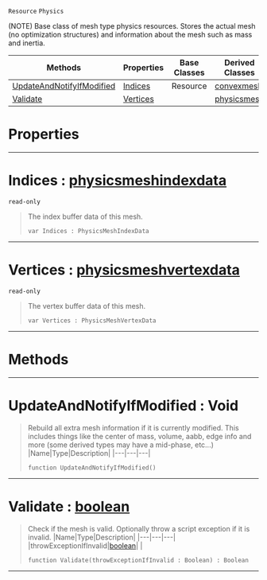  `Resource` `Physics`



(NOTE) Base class of mesh type physics resources. Stores the actual mesh (no optimization structures) and information about the mesh such as mass and inertia.

|Methods|Properties|Base Classes|Derived Classes|
|---|---|---|---|
|[ UpdateAndNotifyIfModified](https://github.com/ZilchEngine/ZilchDocs/blob/master/code_reference/class_reference/genericphysicsmesh.markdown#updateandnotifyifmodifie)|[ Indices](https://github.com/ZilchEngine/ZilchDocs/blob/master/code_reference/class_reference/genericphysicsmesh.markdown#indices-zilch-engine-docu)|Resource|[convexmesh](https://github.com/ZilchEngine/ZilchDocs/blob/master/code_reference/class_reference/convexmesh.markdown)|
|[ Validate](https://github.com/ZilchEngine/ZilchDocs/blob/master/code_reference/class_reference/genericphysicsmesh.markdown#validate-zilch-engine-doc)|[ Vertices](https://github.com/ZilchEngine/ZilchDocs/blob/master/code_reference/class_reference/genericphysicsmesh.markdown#vertices-zilch-engine-doc)| |[physicsmesh](https://github.com/ZilchEngine/ZilchDocs/blob/master/code_reference/class_reference/physicsmesh.markdown)|


 #  Properties


---  
 #  Indices : [physicsmeshindexdata](https://github.com/ZilchEngine/ZilchDocs/blob/master/code_reference/class_reference/physicsmeshindexdata.markdown)

 `read-only`

> The index buffer data of this mesh.
> ``` lang=cpp, name=Nada
> var Indices : PhysicsMeshIndexData


---  
 #  Vertices : [physicsmeshvertexdata](https://github.com/ZilchEngine/ZilchDocs/blob/master/code_reference/class_reference/physicsmeshvertexdata.markdown)

 `read-only`

> The vertex buffer data of this mesh.
> ``` lang=cpp, name=Nada
> var Vertices : PhysicsMeshVertexData


---  
 #  Methods


---  
 #  UpdateAndNotifyIfModified : Void

> Rebuild all extra mesh information if it is currently modified. This includes things like the center of mass, volume, aabb, edge info and more (some derived types may have a mid-phase, etc...)
> |Name|Type|Description|
> |---|---|---|
> ``` lang=cpp, name=Nada
> function UpdateAndNotifyIfModified()
> ``` 


---  
 #  Validate : [boolean](https://github.com/ZilchEngine/ZilchDocs/blob/master/code_reference/nada_base_types/boolean.markdown)

> Check if the mesh is valid. Optionally throw a script exception if it is invalid.
> |Name|Type|Description|
> |---|---|---|
> |throwExceptionIfInvalid|[boolean](https://github.com/ZilchEngine/ZilchDocs/blob/master/code_reference/nada_base_types/boolean.markdown)| |
> ``` lang=cpp, name=Nada
> function Validate(throwExceptionIfInvalid : Boolean) : Boolean
> ``` 


---  
 

 